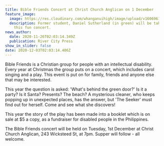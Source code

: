 ```yaml
---
title: Bible Friends Concert at Christ Church Anglican on 1 December
feature_image:
  image: https://res.cloudinary.com/whanganuihigh/image/upload/v1606961147/News/Daniel_Sutherland_ex._RCP_26.11.20.jpg
  description: Former student, Daniel Sutherland (in green) will be taking part in
    this fun concert.
news_author:
  date: 2020-11-26T02:03:14.349Z
  publication: River City Press
show_in_slider: false
date: 2020-12-03T02:03:14.406Z
---
```

Bible Friends is a Christian group for people with an intellectual disability. Every year at Christmas the group puts on a concert, which includes carol singing and a play. This event is put on for family, friends and anyone else that may be interested.  

This year the question is asked: 'What's behind the green door?' Is it a party? Is it Santa? Presents? The beach? A mysterious cleaner, who keeps popping up in unexpected places, has the answer, but 'The Seeker' must find out for herself. Come and see what she discovers!

This year the story of the play has been made into a booklet which is on sale at $5 a copy, as a fundraiser for disabled people in the Philippines. 

The Bible Friends concert will be held on Tuesday, 1st December at Christ Church Anglican, 243 Wicksteed St, at 7pm. Supper will follow - all welcome.